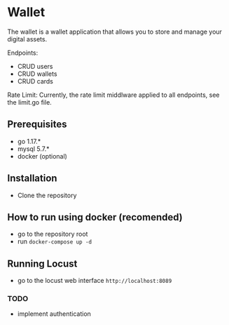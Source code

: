 # Wallet
The wallet is a wallet application that allows you to store and manage your digital assets.

Endpoints:
- CRUD users
- CRUD wallets
- CRUD cards

Rate Limit:
Currently, the rate limit middlware applied to all endpoints, see the limit.go file.

## Prerequisites
- go 1.17.*
- mysql 5.7.*
- docker (optional)

## Installation
- Clone the repository

## How to run using docker (recomended)
- go to the repository root
- run `docker-compose up -d`

## Running Locust
- go to the locust web interface
  `http://localhost:8089`

### TODO

- implement authentication
